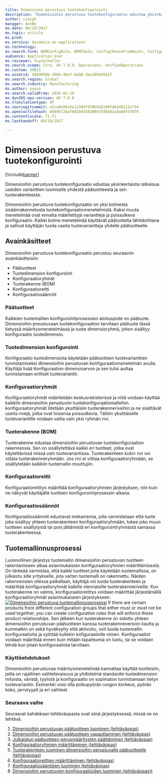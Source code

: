 ```yaml
---
title: Dimensioon perustuva tuotekonfigurointi
description: "Dimensioihin perustuva tuotekonfiguraatio edustaa yksinkertaista ratkaisua useiden varianttien luomiselle yhdestä päätuotteesta ja sen tuoterakenteesta."
author: cvocph
manager: AnnBe
ms.date: 06/20/2017
ms.topic: article
ms.prod: 
ms.service: dynamics-ax-applications
ms.technology: 
ms.search.form: BOMConfigRule, BOMTable, ConfigChooseFromRoute, ConfigGroup, ConfigHierarchy, EcoResDimensionBasedConfiguration
audience: Application User
ms.reviewer: YuyuScheller
ms.search.scope: Core, AX 7.0.0, Operations, UnifiedOperations
ms.custom: 19821
ms.assetid: 4db9890b-306b-4be7-ba98-3be2094d561f
ms.search.region: Global
ms.search.industry: Manufacturing
ms.author: yuyus
ms.search.validFrom: 2016-02-28
ms.dyn365.ops.version: AX 7.0.0
ms.translationtype: HT
ms.sourcegitcommit: e2ce0e95a5e1230df970b5d5249fdb248113cf54
ms.openlocfilehash: b6895726af6028035830893fdbb01a4a407d7076
ms.contentlocale: fi-fi
ms.lasthandoff: 09/29/2017

---
```


# <a name="dimension-based-product-configuration"></a>Dimensioon perustuva tuotekonfigurointi

[!include[banner](../includes/banner.md)]


Dimensioihin perustuva tuotekonfiguraatio edustaa yksinkertaista ratkaisua useiden varianttien luomiselle yhdestä päätuotteesta ja sen tuoterakenteesta.

Dimensioihin perustuva tuotekonfiguraatio on yksi kolmesta sisäänrakennetusta tuotekonfiguraatiomenetelmistä. Kaksi muuta menetelmää ovat ennalta määritettyjä variantteja ja poissulkeva konfiguraatio. Kaikki kolme menetelmää käyttävät päätuotetta lähtökohtana ja sallivat käyttäjän luoda useita tuotevariantteja yhdelle päätuotteelle.

## <a name="key-concepts"></a>Avainkäsitteet
Dimensioihin perustuva tuotekonfiguraatio perustuu seuraaviin avainkäsitteisiin:

-   Päätuotteet
-   Tuotedimension konfigurointi
-   Konfiguraatioryhmät
-   Tuoterakenne (BOM)
-   Konfiguraatioreitti
-   Konfiguraatiosäännöt

### <a name="product-masters"></a>Päätuotteet

Kaikkien tuotemallien konfigurointiprosessien aloituspiste on päätuote. Dimensioihin preustuvaan tuotekonfiguraation tarvitaan päätuote tässä tietyssä määritysmenetelmässä ja tuote dimensioryhmä, johon sisältyy konfiguraatio tuotedimensio.

### <a name="configuration-product-dimension"></a>Tuotedimension konfigurointi

Konfiguraatio tuotedimensiota käytetään päätuotteen tuotevarianttien tunnistamiseksi dimensioihin perustuvan konfiguraatiomenetelmän avulla. Käyttäjä lisää Konfiguraation dimensioarvon ja sen tulisi auttaa tunnistamaan erilliset tuotevariantit.

### <a name="configuration-groups"></a>Konfiguraatioryhmät

Konfiguraatioryhmät määritetään keskusrekisterissä ja niitä voidaan käyttää kaikkiin dimensioihin perustuviin tuotekonfiguraatiomalleihin. konfiguraatioryhmät liitetään yksittäisiin tuoterakenneriveihin ja ne sisältävät useita rivejä, jotka ovat toisensa poissulkevia. Tällöin yksittäiselle tuotevariantille voidaan valita vain yksi ryhmän rivi.

### <a name="bill-of-materials-bom"></a>Tuoterakenne (BOM)

Tuoterakenne edustaa dimensioihin perustuvan tuotekonfiguraation rakenneosia. Sen on sisällytettävä kaikki eri tuotteet, jotka ovat käytettävissä missä vain tuotevariantissa. Tuoterakenteen kukin rivi voi viitata tuoterakenneryhmään. Jos rivi ei viittaa konfiguraatioryhmään, se sisällytetään kaikkiin tuotemallin muuttujiin.

### <a name="configuration-route"></a>Konfiguraatioreitti

Konfiguraatioreititys määrittää konfiguraatioryhmien järjestyksen, niin kuin ne näkyvät käyttäjälle tuotteen konfigurointiprosessin aikana.

### <a name="configuration-rules"></a>Konfiguraatiosäännöt

Konfiguraatiosäännöt edustavat mekanismia, jolla varmistetaan että tuote joka sisältyy yhteen tuoterakenteen konfiguraatioryhmään, tukee joko muun tuotteen sisällytystä tai pois jättämistä eri konfigurointiryhmästä samassa tuoterakenteessa.

## <a name="product-modeling-process"></a>Tuotemallinnusprosessi
Luonnollinen järjestys tuotemallin dimensioihin perustuvan tuotteen rakentamiseen alkaa asianmukaisien konfiguraatioryhmien määrittämisestä. On tärkeää varmistaa, että kaikki tuotteet joita käytetään tuotemallissa, on julkaistu sille yritykselle, jota varten tuotemalli on rakennettu. Näiden rakenneosien ollessa paikallaan, käyttäjä voi luoda tuoterakenteen ja määrittää konfiguraatioryhmät kaikille olennaisille tuoterakenneriveille. Kun tuoterakenne on valmis, konfiguraatioreititys voidaan määrittää järjestämällä konfiguraatioryhmät asianmukaiseen järjestykseen. [![Dimensioihin perustuva tuotemallinnusprosessi](./media/dimension-based-product-modeling-process-v1.png)](./media/dimension-based-product-modeling-process-v1.png) If there are certain products from different configuration groups that either must or must not be used together, you can create configuration rules that will enforce these product relationships. Sen jälkeen kun tuoterakenne on sidottu yhteen dimensioihin perustuvan päätuotteen kanssa tuoterakenneversion kautta ja kummatkin on sekä hyväksytty että aktivoitu, voit luoda tuotemallin konfiguraatioita ja syöttää kullekin knfiguraatiolle nimen. Konfiguraatiot voidaan määrittää ennen kuin mitään tapahtumia on luotu, tai se voidaan tehdä kun jotain konfiguraatiota tarvitaan.

### <a name="suggested-use"></a>Käyttöehdotukset

Dimensioihin perustuvaa määritysmenetelmää kannattaa käyttää tuotteisiin, joilla on rajallinen vaihtelevaisuus ja yhdistelmä standardin tuotedimension mitoista, väristä, tyylistä ja konfiguraatio on sopimaton tunnistamaan tietyn tuotevariantin. Esimerkki voisi olla polkupyörän rungon korkeus, pyörän koko, jarrutyypit ja eri vaihteet.

### <a name="next-step"></a>Seuraava vaihe 

Seuraavat kahdeksan tehtäväopasta ovat siinä järjestyksessä, missä ne on tehtävä. 

1.  [Dimensioihin perustuvan päätuotteen luominen (tehtäväopas)](tasks/create-dimension-based-product-master.md)
2.  [Dimensioihin perustuvan päätuotteen vapauttaminen (tehtäväopas)](tasks/release-dimension-based-product-master.md)
3.  [Julkaistun päätuotteen perusmääritysten päättäminen (tehtäväopas)](tasks/complete-basic-setup-released-product-master.md)
4.  [Konfiguraatioryhmien määrittäminen (tehtäväopas)](tasks/define-configuration-groups.md)
5.  [Tuoterakenteen luominen dimensioihin perustuvalle päätuotteelle (tehtäväopas)](tasks/create-bill-materials-dimension-based-product-master.md)
6.  [Konfiguraatioreittien määrittäminen (tehtäväopas)](tasks/define-configuration-route.md)
7.  [Konfiguraatiosääntöjen luominen (tehtäväopas)](tasks/create-configuration-rules.md)
8.  [Dimensioihin perustuvien konfiguraatioiden luominen (tehtäväopas)t](tasks/create-dimension-based-configurations.md)


